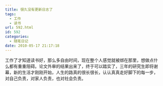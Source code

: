 ```yaml
---
title: 很久没有更新日志了
tags:
  - 工作
  - 读书
url: 592.html
id: 592
categories:
  - 随笔日记
date: 2010-05-17 21:17:18
---
```


工作了才知道读书好，那么多自由时间，现在整个人感觉就被绑在那里，想做点什么都有重重阻碍。论文外审的结果出来了，终于可以踏实了，三年的研究生即将谢幕，新的生活才刚刚开始，人生的路真的很长很长，认认真真走好脚下的每一步，对自己负责，对家人负责，也对社会负责。